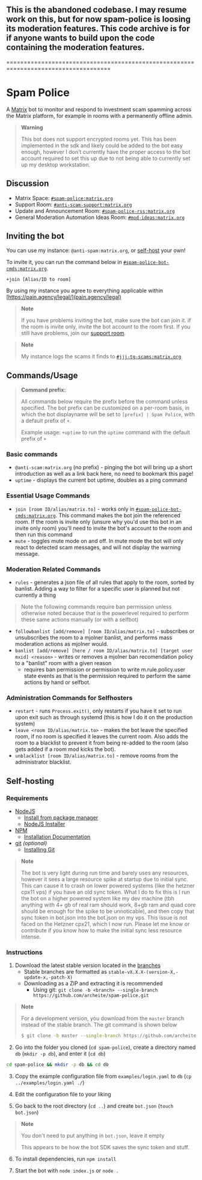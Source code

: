## This is the abandoned codebase. I may resume work on this, but for now spam-police is loosing its moderation features. This code archive is for if anyone wants to build upon the code containing the moderation features.

====================================================================================

# Spam Police

A [Matrix](https://matrix.org/) bot to monitor and respond to investment scam spamming across the Matrix platform, for example in rooms with a permanently offline admin.

> **Warning**
>
> This bot does not support encrypted rooms yet. This has been implemented in the sdk and likely could be added to the bot easy enough, however I don't currently have the proper access to the bot account required to set this up due to not being able to currently set up my desktop workstation.

## Discussion

- Matrix Space: [`#spam-police:matrix.org`](https://matrix.to/#/#spam-police:matrix.org)
- Support Room: [`#anti-scam-support:matrix.org`](https://matrix.to/#/#anti-scam-support:matrix.org)
- Update and Announcement Room: [`#spam-police-rss:matrix.org`](https://matrix.to/#/#spam-police-rss:matrix.org)
- General Moderation Automation Ideas Room: [`#mod-ideas:matrix.org`](https://matrix.to/#/#mod-ideas:matrix.org)

## Inviting the bot

You can use my instance: `@anti-spam:matrix.org`, or [self-host](https://github.com/jjj333-p/spam-police#self-hosting) your own!

To invite it, you can run the command below in [`#spam-police-bot-cmds:matrix.org`](https://matrix.to/#/#spam-police-bot-cmds:matrix.org).
```matrix
+join [Alias/ID to room]
```

By using my instance you agree to everything applicable within [https://pain.agency/legal/](pain.agency/legal)

> **Note**
>
> If you have problems inviting the bot, make sure the bot can join it. if the room is invite only, invite the bot account to the room first. If you still have problems, join our [support room](https://matrix.to/#/#anti-scam-support:matrix.org).

> **Note**
>
> My instance logs the scams it finds to [`#jjj-tg-scams:matrix.org`](https://matrix.to/#/#jjj-tg-scams:matrix.org)

## Commands/Usage

> **Command prefix:**
> 
> All commands below require the prefix before the command unless specified. The bot prefix can be customized on a per-room basis, in which the bot displayname will be set to `[prefix] | Spam Police`, with a default prefix of `+`.
>
> Example usage: `+uptime` to run the `uptime` command with the default prefix of `+`

### Basic commands

- `@anti-scam:matrix.org` (no prefix) - pinging the bot will bring up a short introduction as well as a link back here, no need to bookmark this page!
- `uptime` - displays the current bot uptime, doubles as a ping command

### Essential Usage Commands

- `join [room ID/alias/matrix.to]` - works only in [`#spam-police-bot-cmds:matrix.org`](https://matrix.to/#/#spam-police-bot-cmds:matrix.org). This command makes the bot join the referenced room. If the room is invite only (unsure why you'd use this bot in an invite only room) you'll need to invite the bot's account to the room and then run this command
- `mute` - toggles mute mode on and off. In mute mode the bot will only react to detected scam messages, and will not display the warning message.

### Moderation Related Commands

- `rules` - generates a json file of all rules that apply to the room, sorted by banlist. Adding a way to filter for a specific user is planned but not currently a thing
> Note the following commands require  ban permission unless otherwise noted because that is the powerlevel required to perform these same actions manually (or with a selfbot)
- `followbanlist [add/remove] [room ID/alias/matrix.to]` - subscribes or unsubscribes the room to a mjolner banlist, and performs mass moderation actions as mjolner would.
- `banlist [add/remove] [here / room ID/alias/matrix.to] [target user mxid] <reason>` - writes or removes a mjolner ban recomendation policy to a "banlist" room with a given reason
	- requires ban permission or permission to write m.rule.policy.user state events as that is the permission required to perform the same actions by hand or selfbot.

### Administration Commands for Selfhosters

- `restart` - runs `Process.exit()`, only restarts if you have it set to run upon exit such as through systemd (this is how I do it on the production system)
- `leave <room ID/alias/matrix.to>` - makes the bot leave the specified room, if no room is specified it leaves the current room. Also adds the room to a blacklist to prevent it from being re-added to the room (also gets added if a room mod kicks the bot).
- `unblacklist [room ID/alias/matrix.to]` - remove rooms from the administrator blacklist. 

## Self-hosting

### Requirements

- [NodeJS](https://nodejs.org/en/download/package-manager/)
	- [Install from package manager](https://nodejs.org/en/download/package-manager/)
	- [NodeJS Installer](https://nodejs.org/en/download/)
- [NPM](https://docs.npmjs.com/downloading-and-installing-node-js-and-npm)
	- [Installation Documentation](https://docs.npmjs.com/downloading-and-installing-node-js-and-npm)
- [git](https://git-scm.com/) *(optional)*
	- [Installing Git](https://git-scm.com/book/en/v2/Getting-Started-Installing-Git)

> **Note**
> 
> The bot is very light during run time and barely uses any resources, however it sees a large resource spike at startup due to initial sync. This can cause it to crash on lower powered systems (like the hetzner cpx11 vps) if you have an old sync token. What I do to fix this is I run the bot on a higher powered system like my dev machine (tbh anything with 4+ gb of real ram should work, 8+gb ram and quad core should be enough for the spike to be unnoticable), and then copy that sync token in bot.json into the bot.json on my vps. This issue is not faced on the Hetzner cpx21, which I now run. Please let me know or contribute if you know how to make the initial sync less resource intense.

### Instructions

1. Download the latest stable version located in the [branches](https://github.com/jjj333-p/spam-police/branches)
	- Stable branches are formatted as `stable-vX.X.X-(version-X,-update-x,-patch-X)`
	- Downloading as a ZIP and extracting it is recommended
		- Using git: `git clone -b <branch> --single-branch https://github.com/archeite/spam-police.git`

> **Note**
  >
> For a development version, you download from the `master` branch instead of the stable branch. The git command is shown below
> ```bash
> $ git clone -b master --single-branch https://github.com/archeite/spam-police.git
> ```

2. Go into the folder you cloned (`cd spam-police`), create a directory named `db` (`mkdir -p db`), and enter it (`cd db`)
```bash
cd spam-police && mkdir -p db && cd db
```

3. Copy the example configuration file from `examples/login.yaml` to `db` (`cp ../examples/login.yaml ./`)

4. Edit the configuration file to your liking

5. Go back to the root directory (`cd ..`) and create `bot.json` (`touch bot.json`)

> **Note**
> 
> You don't need to put anything in `bot.json`, leave it empty
> 
> This appears to be how the bot SDK saves the sync token and stuff.

6. To install dependencies, run `npm install`

7. Start the bot with `node index.js` or `node .`
